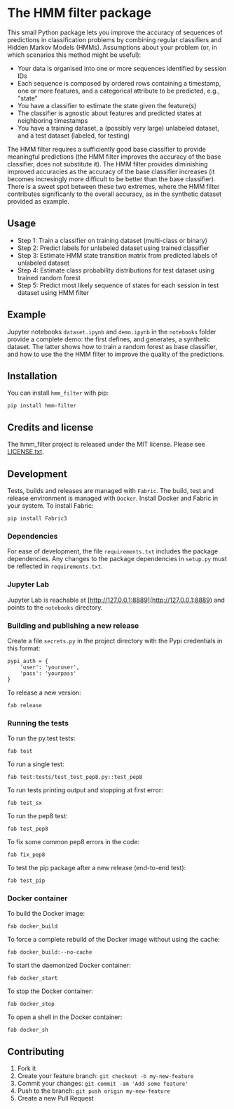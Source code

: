 # The HMM filter package

This small Python package lets you improve the accuracy of sequences of predictions in classification problems by combining regular classifiers and Hidden Markov Models (HMMs). Assumptions about your problem (or, in which scenarios this method might be useful):

* Your data is organised into one or more sequences identified by session IDs
* Each sequence is composed by ordered rows containing a timestamp, one or more features, and a categorical attribute to be predicted, e.g., "state"
* You have a classifier to estimate the state given the feature(s)
* The classifier is agnostic about features and predicted states at neighboring timestamps
* You have a training dataset, a (possibly very large) unlabeled dataset, and a test dataset (labeled, for testing)

The HMM filter requires a sufficiently good base classifier to provide meaningful predictions (the HMM filter improves the accuracy of the base classifier, does not substitute it). The HMM filter provides diminishing improved accuracies as the accuracy of the base classifier increases (it becomes incresingly more difficult to be better than the base classifier). There is a sweet spot between these two extremes, where the HMM filter contributes significanly to the overall accuracy, as in the synthetic dataset provided as example. 

## Usage

* Step 1: Train a classifier on training dataset (multi-class or binary)
* Step 2: Predict labels for unlabeled dataset using trained classifier
* Step 3: Estimate HMM state transition matrix from predicted labels of unlabeled dataset
* Step 4: Estimate class probability distributions for test dataset using trained random forest
* Step 5: Predict most likely sequence of states for each session in test dataset using HMM filter

## Example

Jupyter notebooks `dataset.ipynb` and `demo.ipynb` in the `notebooks` folder provide a complete demo: the first defines, and generates, a synthetic dataset. The latter shows how to train a random forest as base classifier, and how to use the the HMM filter to improve the quality of the predictions.

## Installation

You can install `hmm_filter` with pip:

```
pip install hmm-filter
```

## Credits and license

The hmm_filter project is released under the MIT license. Please see [LICENSE.txt](https://github.com/minodes/hmm_filter/blob/master/LICENSE.txt).

## Development

Tests, builds and releases are managed with `Fabric`.
The build, test and release environment is managed with `Docker`.
Install Docker and Fabric in your system. To install Fabric:

```
pip install Fabric3
```

### Dependencies

For ease of development, the file `requirements.txt` includes the package dependencies.
Any changes to the package dependencies in `setup.py` must be reflected in `requirements.txt`.

### Jupyter Lab

Jupyter Lab is reachable at [http://127.0.0.1:8889](http://127.0.0.1:8889) and
points to the `notebooks` directory.

### Building and publishing a new release

Create a file `secrets.py` in the project directory with the Pypi credentials in this format:

```
pypi_auth = {
    'user': 'youruser',
    'pass': 'yourpass'
}
```

To release a new version:

```
fab release
```


### Running the tests

To run the py.test tests:

```
fab test
```

To run a single test:

```
fab test:tests/test_test_pep8.py::test_pep8
```

To run tests printing output and stopping at first error:

```
fab test_sx
```

To run the pep8 test:

```
fab test_pep8
```

To fix some common pep8 errors in the code:

```
fab fix_pep8
```

To test the pip package after a new release (end-to-end test):
```
fab test_pip
```

### Docker container

To build the Docker image:

```
fab docker_build
```

To force a complete rebuild of the Docker image without using the cache:

```
fab docker_build:--no-cache
```

To start the daemonized Docker container:

```
fab docker_start
```

To stop the Docker container:

```
fab docker_stop
```

To open a shell in the Docker container:

```
fab docker_sh
```

## Contributing

1. Fork it
2. Create your feature branch: `git checkout -b my-new-feature`
3. Commit your changes: `git commit -am 'Add some feature'`
4. Push to the branch: `git push origin my-new-feature`
5. Create a new Pull Request
